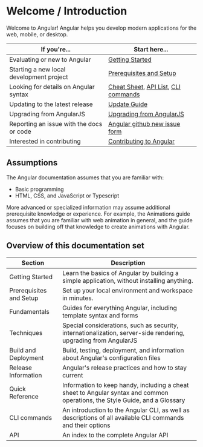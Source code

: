 # Welcome / Introduction  

Welcome to Angular! Angular helps you develop modern applications for the web, mobile, or desktop. 


If you're... | Start here... 
--------------------- | ------------------------------
Evaluating or new to Angular | [Getting Started](getting-started)
Starting a new local development project | [Prerequisites and Setup](guide/prerequisites-setup)
Looking for details on Angular syntax | [Cheat Sheet](guide/cheatsheet), [API List](api), [CLI commands](cli)
Updating to the latest release | [Update Guide](http://update.angular.io)
Upgrading from AngularJS | [Upgrading from AngularJS](guide/upgrade)
Reporting an issue with the docs or code | [Angular github new issue form](https://github.com/angular/angular/issues/new/choose) 
Interested in contributing | [Contributing to Angular](https://github.com/angular/angular/blob/master/CONTRIBUTING.md)

## Assumptions


The Angular documentation assumes that you are familiar with:

* Basic programming
* HTML, CSS, and JavaScript or Typescript

More advanced or specialized information may assume additional prerequisite knowledge or experience. For example, the Animations guide assumes that you are familiar with web animation in general, and the guide focuses on building off that knowledge to create animations with Angular. 


## Overview of this documentation set

Section | Description
----------- | -------------
Getting Started | Learn the basics of Angular by building a simple application, without installing anything. 
Prerequisites and Setup | Set up your local environment and workspace in minutes. 
Fundamentals | Guides for everything Angular, including template syntax and forms
Techniques | Special considerations, such as security, internationalization, server-side rendering, upgrading from AngularJS
Build and Deployment | Build, testing, deployment, and information about Angular's configuration files
Release Information | Angular's release practices and how to stay current
Quick Reference | Information to keep handy, including a cheat sheet to Angular syntax and common operations, the Style Guide, and a Glossary
CLI commands | An introduction to the Angular CLI, as well as descriptions of all available CLI commands and their options
API | An index to the complete Angular API

